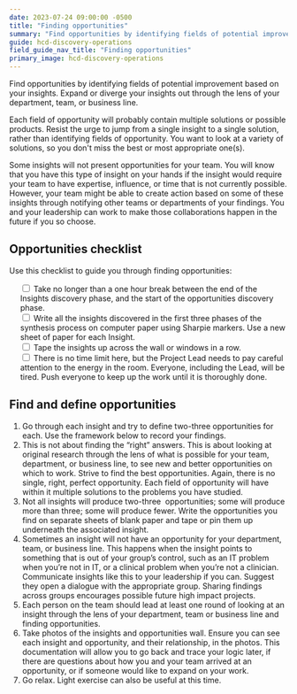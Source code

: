 ```yaml
---
date: 2023-07-24 09:00:00 -0500
title: "Finding opportunities"
summary: "Find opportunities by identifying fields of potential improvement based on your insights."
guide: hcd-discovery-operations
field_guide_nav_title: "Finding opportunities"
primary_image: hcd-discovery-operations
---
```

Find opportunities by identifying fields of potential improvement based on your insights. Expand or diverge your insights out through the lens of your department, team, or business line.

Each field of opportunity will probably contain multiple solutions or possible products. Resist the urge to jump from a single insight to a single solution, rather than identifying fields of opportunity. You want to look at a variety of solutions, so you don't miss the best or most appropriate one(s).

Some insights will not present opportunities for your team. You will know that you have this type of insight on your hands if the insight would require your team to have expertise, influence, or time that is not currently possible. However, your team might be able to create action based on some of these insights through notifying other teams or departments of your findings. You and your leadership can work to make those collaborations happen in the future if you so choose.


## Opportunities checklist

Use this checklist to guide you through finding opportunities:
<div style="margin-left: 20px">
<input type="checkbox">
Take no longer than a one hour break between the end of the Insights discovery phase, and the start of the opportunities discovery phase.
</input><br>
<input type="checkbox">
Write all the insights discovered in the first three phases of the synthesis process on computer paper using Sharpie markers. Use a new sheet of paper for each Insight.
</input><br>
<input type="checkbox">
Tape the insights up across the wall or windows in a row.
</input><br>
<input type="checkbox">
There is no time limit here, but the Project Lead needs to pay careful attention to the energy in the room. Everyone, including the Lead, will be tired. Push everyone to keep up the work until it is thoroughly done.
</input><br>
</div>

## Find and define opportunities

1. Go through each insight and try to define two-three opportunities for each. Use the framework below to record your findings.
2. This is not about finding the “right” answers. This is about looking at original research through the lens of what is possible for your team, department, or business line, to see new and better opportunities on which to work. Strive to find the best opportunities. Again, there is no single, right, perfect opportunity. Each field of opportunity will have within it multiple solutions to the problems you have studied.
3. Not all insights will produce two-three  opportunities; some will produce more than three; some will produce fewer. Write the opportunities you find on separate sheets of blank paper and tape or pin them up underneath the associated insight.
4. Sometimes an insight will not have an opportunity for your department, team, or business line. This happens when the insight points to something that is out of your group’s control, such as an IT problem when you’re not in IT, or a clinical problem when you’re not a clinician. Communicate insights like this to your leadership if you can. Suggest they open a dialogue with the appropriate group. Sharing findings across groups encourages possible future high impact projects.
5. Each person on the team should lead at least one round of looking at an insight through the lens of your department, team or business line and finding opportunities.
6. Take photos of the insights and opportunities wall. Ensure you can see each insight and opportunity, and their relationship, in the photos. This documentation will allow you to go back and trace your logic later, if there are questions about how you and your team arrived at an opportunity, or if someone would like to expand on your work.
7. Go relax. Light exercise can also be useful at this time.
